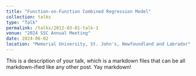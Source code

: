 ```yaml
---
title: "Function-on-Function Combined Regression Model"
collection: talks
type: "Talk"
permalink: /talks/2012-03-01-talk-1
venue: "2024 SSC Annual Meeting"
date: 2024-06-02
location: "Memorial University, St. John's, Newfoundland and Labrador"
---
```


This is a description of your talk, which is a markdown files that can be all markdown-ified like any other post. Yay markdown!
